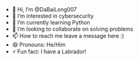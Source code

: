 - 👋 Hi, I’m @DaBaiLong007
- 👀 I’m interested in cybersecurity
- 🌱 I’m currently learning Python
- 💞️ I’m looking to collaborate on solving problems
- 📫 How to reach me leave a message here :)
- 😄 Pronouns: He/Him
- ⚡ Fun fact: I have a Labrador!

<!---
DaBaiLong007/DaBaiLong007 is a ✨ special ✨ repository because its `README.md` (this file) appears on your GitHub profile.
You can click the Preview link to take a look at your changes.
--->
